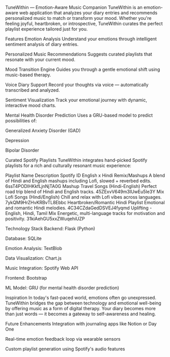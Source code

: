 TuneWithin — Emotion-Aware Music Companion
TuneWithin is an emotion-aware web application that analyzes your diary entries and recommends personalized music to match or transform your mood. Whether you're feeling joyful, heartbroken, or introspective, TuneWithin curates the perfect playlist experience tailored just for you.

Features
Emotion Analysis
Understand your emotions through intelligent sentiment analysis of diary entries.

Personalized Music Recommendations
Suggests curated playlists that resonate with your current mood.

Mood Transition Engine
Guides you through a gentle emotional shift using music-based therapy.

Voice Diary Support
Record your thoughts via voice — automatically transcribed and analyzed.

Sentiment Visualization
Track your emotional journey with dynamic, interactive mood charts.

Mental Health Disorder Prediction
Uses a GRU-based model to predict possibilities of:

Generalized Anxiety Disorder (GAD)

Depression

Bipolar Disorder

Curated Spotify Playlists
TuneWithin integrates hand-picked Spotify playlists for a rich and culturally resonant music experience:

Playlist Name	Description	Spotify ID
English x Hindi Remix/Mashups	A blend of Hindi and English mashups including Lofi, slowed + reverbed edits.	6ssT4PODIHKkfLjnNjTA0G
Mashup Travel Songs (Hindi-English)	Perfect road trip blend of Hindi and English tracks.	45ZExvV649m3IUwEu5Ie3Y
Mix Lofi Songs (Hindi/English)	Chill and relax with Lofi vibes across languages.	7ykQM9HrZHvKRBvTL8Ebbc
Heartbroken/Romantic Hindi Playlist	Emotional and romantic Hindi melodies.	4C34CZdaGedDSVEJ4fyqmd
Uplifting - English, Hindi, Tamil Mix	Energetic, multi-language tracks for motivation and positivity.	31kiAehGU5xxZWuqehiUZP

Technology Stack
Backend: Flask (Python)

Database: SQLite

Emotion Analysis: TextBlob

Data Visualization: Chart.js

Music Integration: Spotify Web API

Frontend: Bootstrap

ML Model: GRU (for mental health disorder prediction)

Inspiration
In today's fast-paced world, emotions often go unexpressed. TuneWithin bridges the gap between technology and emotional well-being by offering music as a form of digital therapy. Your diary becomes more than just words — it becomes a gateway to self-awareness and healing.

Future Enhancements
Integration with journaling apps like Notion or Day One

Real-time emotion feedback loop via wearable sensors

Custom playlist generation using Spotify's audio features

